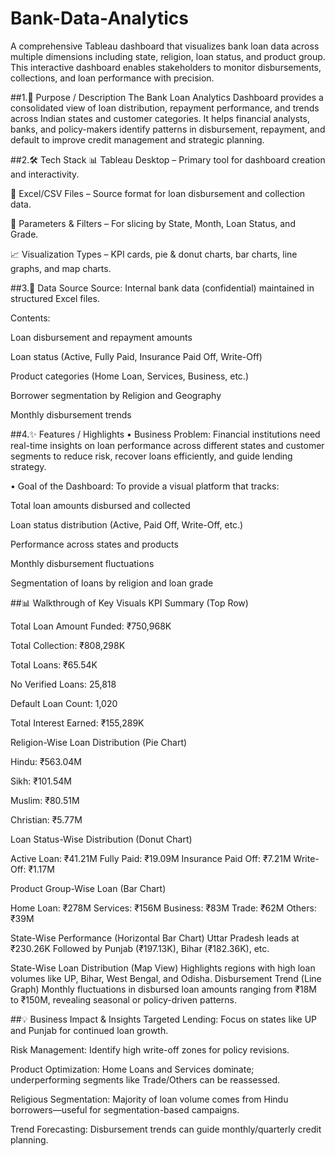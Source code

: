 # Bank-Data-Analytics
A comprehensive Tableau dashboard that visualizes bank loan data across multiple dimensions including state, religion, loan status, and product group. This interactive dashboard enables stakeholders to monitor disbursements, collections, and loan performance with precision.

##1.📌 Purpose / Description
The Bank Loan Analytics Dashboard provides a consolidated view of loan distribution, repayment performance, and trends across Indian states and customer categories. It helps financial analysts, banks, and policy-makers identify patterns in disbursement, repayment, and default to improve credit management and strategic planning.

##2.🛠️ Tech Stack
📊 Tableau Desktop – Primary tool for dashboard creation and interactivity.

📂 Excel/CSV Files – Source format for loan disbursement and collection data.

🧮 Parameters & Filters – For slicing by State, Month, Loan Status, and Grade.

📈 Visualization Types – KPI cards, pie & donut charts, bar charts, line graphs, and map charts.

##3.📂 Data Source
Source: Internal bank data (confidential) maintained in structured Excel files.

Contents:

Loan disbursement and repayment amounts

Loan status (Active, Fully Paid, Insurance Paid Off, Write-Off)

Product categories (Home Loan, Services, Business, etc.)

Borrower segmentation by Religion and Geography

Monthly disbursement trends

##4.✨ Features / Highlights
• Business Problem:
Financial institutions need real-time insights on loan performance across different states and customer segments to reduce risk, recover loans efficiently, and guide lending strategy.

• Goal of the Dashboard:
To provide a visual platform that tracks:

Total loan amounts disbursed and collected

Loan status distribution (Active, Paid Off, Write-Off, etc.)

Performance across states and products

Monthly disbursement fluctuations

Segmentation of loans by religion and loan grade

##📊 Walkthrough of Key Visuals
KPI Summary (Top Row)

Total Loan Amount Funded: ₹750,968K

Total Collection: ₹808,298K

Total Loans: ₹65.54K

No Verified Loans: 25,818

Default Loan Count: 1,020

Total Interest Earned: ₹155,289K

Religion-Wise Loan Distribution (Pie Chart)

Hindu: ₹563.04M

Sikh: ₹101.54M

Muslim: ₹80.51M

Christian: ₹5.77M

Loan Status-Wise Distribution (Donut Chart)

Active Loan: ₹41.21M
Fully Paid: ₹19.09M
Insurance Paid Off: ₹7.21M
Write-Off: ₹1.17M

Product Group-Wise Loan (Bar Chart)

Home Loan: ₹278M
Services: ₹156M
Business: ₹83M
Trade: ₹62M
Others: ₹39M

State-Wise Performance (Horizontal Bar Chart)
Uttar Pradesh leads at ₹230.26K
Followed by Punjab (₹197.13K), Bihar (₹182.36K), etc.

State-Wise Loan Distribution (Map View)
Highlights regions with high loan volumes like UP, Bihar, West Bengal, and Odisha.
Disbursement Trend (Line Graph)
Monthly fluctuations in disbursed loan amounts ranging from ₹18M to ₹150M, revealing seasonal or policy-driven patterns.

##💡 Business Impact & Insights
Targeted Lending: Focus on states like UP and Punjab for continued loan growth.

Risk Management: Identify high write-off zones for policy revisions.

Product Optimization: Home Loans and Services dominate; underperforming segments like Trade/Others can be reassessed.

Religious Segmentation: Majority of loan volume comes from Hindu borrowers—useful for segmentation-based campaigns.

Trend Forecasting: Disbursement trends can guide monthly/quarterly credit planning.


